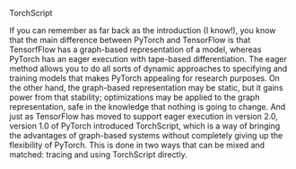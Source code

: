 

<!--
 * @version:
 * @Author:  StevenJokess https://github.com/StevenJokess
 * @Date: 2020-12-06 21:06:10
 * @LastEditors:  StevenJokess https://github.com/StevenJokess
 * @LastEditTime: 2020-12-06 21:11:28
 * @Description:
 * @TODO::
 * @Reference:https://learning.oreilly.com/library/view/programming-pytorch-for/9781492045342/ch08.html#idm45762350231624
-->

TorchScript

If you can remember as far back as the introduction (I know!), you know that the main difference between PyTorch and TensorFlow is that TensorfFlow has a graph-based representation of a model, whereas PyTorch has an eager execution with tape-based differentiation. The eager method allows you to do all sorts of dynamic approaches to specifying and training models that makes PyTorch appealing for research purposes. On the other hand, the graph-based representation may be static, but it gains power from that stability; optimizations may be applied to the graph representation, safe in the knowledge that nothing is going to change. And just as TensorFlow has moved to support eager execution in version 2.0, version 1.0 of PyTorch introduced TorchScript, which is a way of bringing the advantages of graph-based systems without completely giving up the flexibility of PyTorch. This is done in two ways that can be mixed and matched: tracing and using TorchScript directly.

